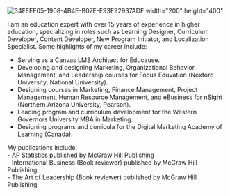
![34EEEF05-1908-4B4E-B07E-E93F92937ADF](https://github.com/divyarb27/About-Me/assets/161882351/f2565f56-3907-43a7-b9ba-aa5d3d7643d4) width="200" height="400"


I am an education expert with over 15 years of experience in higher education, specializing in roles such as Learning Designer, Curriculum Developer, Content Developer, New Program Initiator, and Localization Specialist. 
Some highlights of my career include:

- Serving as a Canvas LMS Architect for Educause.
- Developing and designing Marketing, Organizational Behavior, Management, and Leadership courses for Focus Eduvation (Nexford University, National University).
- Designing courses in Marketing, Finance Management, Project Management, Human Resource Management, and eBusiness for nSight (Northern Arizona University, Pearson).
- Leading program and curriculum development for the Western Governors University MBA in Marketing.
- Designing programs and curricula for the Digital Marketing Academy of Learning (Canada).

My publications include:
<br>- AP Statistics published by McGraw Hill Publishing
<br>- International Business (Book reviewer) published by McGraw Hill Publishing
<br>- The Art of Leadership (Book reviewer) published by McGraw Hill Publishing
